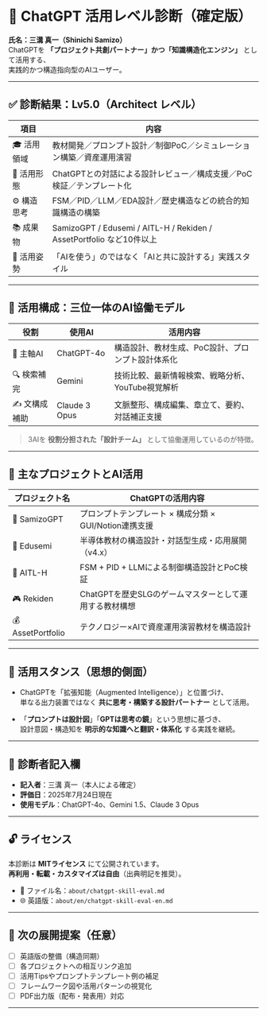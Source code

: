 # 🧠 ChatGPT 活用レベル診断（確定版）

**氏名：三溝 真一（Shinichi Samizo）**  
ChatGPTを **「プロジェクト共創パートナー」かつ「知識構造化エンジン」** として活用する、  
実践的かつ構造指向型のAIユーザー。

---

## ✅ 診断結果：Lv5.0（Architect レベル）

| 項目       | 内容 |
|------------|------|
| 🎓 活用領域 | 教材開発／プロンプト設計／制御PoC／シミュレーション構築／資産運用演習 |
| 🧠 活用形態 | ChatGPTとの対話による設計レビュー／構成支援／PoC検証／テンプレート化 |
| ⚙️ 構造思考 | FSM／PID／LLM／EDA設計／歴史構造などの統合的知識構造の構築 |
| 📚 成果物   | SamizoGPT / Edusemi / AITL-H / Rekiden / AssetPortfolio など10件以上 |
| 🧩 活用姿勢 | 「AIを使う」のではなく「AIと共に設計する」実践スタイル |

---

## 🔧 活用構成：三位一体のAI協働モデル

| 役割         | 使用AI       | 活用内容 |
|--------------|--------------|----------|
| 🧠 主軸AI     | ChatGPT-4o   | 構造設計、教材生成、PoC設計、プロンプト設計体系化 |
| 🔍 検索補完   | Gemini       | 技術比較、最新情報検索、戦略分析、YouTube視覚解析 |
| ✍️ 文構成補助 | Claude 3 Opus| 文脈整形、構成編集、章立て、要約、対話補正支援 |

> 3AIを **役割分担された「設計チーム」** として協働運用しているのが特徴。

---

## 📌 主なプロジェクトとAI活用

| プロジェクト名      | ChatGPTの活用内容 |
|-------------------|------------------|
| 🧠 SamizoGPT       | プロンプトテンプレート × 構成分類 × GUI/Notion連携支援 |
| 📘 Edusemi         | 半導体教材の構造設計・対話型生成・応用展開（v4.x） |
| 🤖 AITL-H          | FSM + PID + LLMによる制御構造設計とPoC検証 |
| 🎮 Rekiden         | ChatGPTを歴史SLGのゲームマスターとして運用する教材構想 |
| 💰 AssetPortfolio  | テクノロジー×AIで資産運用演習教材を構造設計 |

---

## 🎯 活用スタンス（思想的側面）

- ChatGPTを「拡張知能（Augmented Intelligence）」と位置づけ、  
  単なる出力装置ではなく **共に思考・構築する設計パートナー** として活用。

- 「**プロンプトは設計図**」「**GPTは思考の鏡**」という思想に基づき、  
  設計意図・構造知を **明示的な知識へと翻訳・体系化** する実践を継続。

---

## 📝 診断者記入欄

- **記入者**：三溝 真一（本人による確定）  
- **評価日**：2025年7月24日現在  
- **使用モデル**：ChatGPT-4o、Gemini 1.5、Claude 3 Opus

---

## 🔓 ライセンス

本診断は **MITライセンス** にて公開されています。  
**再利用・転載・カスタマイズは自由**（出典明記を推奨）。

- 📄 ファイル名：`about/chatgpt-skill-eval.md`  
- 🌐 英語版：`about/en/chatgpt-skill-eval-en.md`

---

## 🧭 次の展開提案（任意）

- [ ] 英語版の整備（構造同期）
- [ ] 各プロジェクトへの相互リンク追加
- [ ] 活用Tipsやプロンプトテンプレート例の補足
- [ ] フレームワーク図や活用パターンの視覚化
- [ ] PDF出力版（配布・発表用）対応

---
